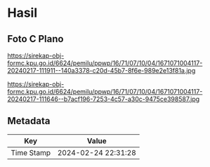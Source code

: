 # Hasil

## Foto C Plano

https://sirekap-obj-formc.kpu.go.id/6624/pemilu/ppwp/16/71/07/10/04/1671071004117-20240217-111911--140a3378-c20d-45b7-8f6e-989e2e13f81a.jpg

https://sirekap-obj-formc.kpu.go.id/6624/pemilu/ppwp/16/71/07/10/04/1671071004117-20240217-111646--b7acf196-7253-4c57-a30c-9475ce398587.jpg


## Metadata

| Key        | Value               |
| ---------- | ------------------- |
| Time Stamp | 2024-02-24 22:31:28 |



